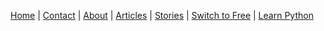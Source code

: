 [Home](/) | [Contact](/contact.html) | [About](/about.html) | 
[Articles](/articles) | [Stories](/stories) | [Switch to Free](/switch) |
[Learn Python](/learn-python)
